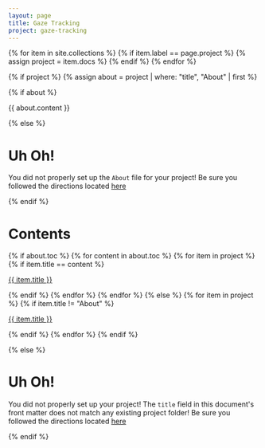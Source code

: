 ```yaml
---
layout: page
title: Gaze Tracking
project: gaze-tracking
---
```


{% for item in site.collections %}
 {% if item.label == page.project %}
  {% assign project = item.docs %}
 {% endif %}
{% endfor %}

{% if project %}
 {% assign about = project | where: "title", "About" | first %}

 {% if about %}
  <p>{{ about.content }}</p>
 {% else %}
 
# Uh Oh!

You did not properly set up the `About` file for your project! Be sure you followed the directions located [here](README.md)

 {% endif %}


# Contents

 {% if about.toc %}
  {% for content in about.toc %}
   {% for item in project %}
    {% if item.title == content %}
   <p><a href="{{ item.url | relative_url }}">{{ item.title }}</a></p>
    {% endif %}
   {% endfor %}
  {% endfor %}
 {% else %}
  {% for item in project %}
   {% if item.title != "About" %}
   <p><a href="{{ item.url | relative_url }}">{{ item.title }}</a></p>
   {% endif %}
  {% endfor %}
 {% endif %}

{% else %}
# Uh Oh!

You did not properly set up your project! The `title` field in this document's front matter does not match any existing project folder!  Be sure you followed the directions located [here](_documentation/making_a_new_project.md)

{% endif %}
